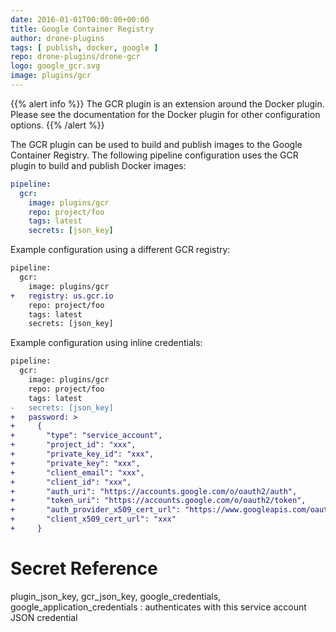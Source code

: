 ```yaml
---
date: 2016-01-01T00:00:00+00:00
title: Google Container Registry
author: drone-plugins
tags: [ publish, docker, google ]
repo: drone-plugins/drone-gcr
logo: google_gcr.svg
image: plugins/gcr
---
```


{{% alert info %}}
The GCR plugin is an extension around the Docker plugin. Please see the documentation for the Docker plugin for other configuration options.
{{% /alert %}}

The GCR plugin can be used to build and publish images to the Google Container Registry. The following pipeline configuration uses the GCR plugin to build and publish Docker images:

```yaml
pipeline:
  gcr:
    image: plugins/gcr
    repo: project/foo
    tags: latest
    secrets: [json_key]
```

Example configuration using a different GCR registry:

```diff
pipeline:
  gcr:
    image: plugins/gcr
+   registry: us.gcr.io
    repo: project/foo
    tags: latest
    secrets: [json_key]
```

Example configuration using inline credentials:

```diff
pipeline:
  gcr:
    image: plugins/gcr
    repo: project/foo
    tags: latest
-   secrets: [json_key]
+   password: >
+     {
+       "type": "service_account",
+       "project_id": "xxx",
+       "private_key_id": "xxx",
+       "private_key": "xxx",
+       "client_email": "xxx",
+       "client_id": "xxx",
+       "auth_uri": "https://accounts.google.com/o/oauth2/auth",
+       "token_uri": "https://accounts.google.com/o/oauth2/token",
+       "auth_provider_x509_cert_url": "https://www.googleapis.com/oauth2/v1/certs",
+       "client_x509_cert_url": "xxx"
+     }
```

# Secret Reference

plugin_json_key, gcr_json_key, google_credentials, google_application_credentials
: authenticates with this service account JSON credential
